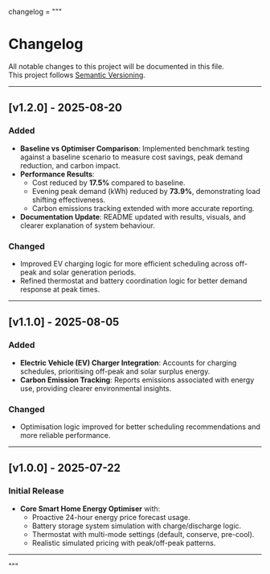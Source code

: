 changelog = """
# Changelog

All notable changes to this project will be documented in this file.  
This project follows [Semantic Versioning](https://semver.org/).

---

## [v1.2.0] - 2025-08-20
### Added
- **Baseline vs Optimiser Comparison**: Implemented benchmark testing against a baseline scenario to measure cost savings, peak demand reduction, and carbon impact.  
- **Performance Results**:  
  - Cost reduced by **17.5%** compared to baseline.  
  - Evening peak demand (kWh) reduced by **73.9%**, demonstrating load shifting effectiveness.  
  - Carbon emissions tracking extended with more accurate reporting.  
- **Documentation Update**: README updated with results, visuals, and clearer explanation of system behaviour.  

### Changed
- Improved EV charging logic for more efficient scheduling across off-peak and solar generation periods.  
- Refined thermostat and battery coordination logic for better demand response at peak times.  

---

## [v1.1.0] - 2025-08-05
### Added
- **Electric Vehicle (EV) Charger Integration**: Accounts for charging schedules, prioritising off-peak and solar surplus energy.  
- **Carbon Emission Tracking**: Reports emissions associated with energy use, providing clearer environmental insights.  

### Changed
- Optimisation logic improved for better scheduling recommendations and more reliable performance.  

---

## [v1.0.0] - 2025-07-22
### Initial Release
- **Core Smart Home Energy Optimiser** with:  
  - Proactive 24-hour energy price forecast usage.  
  - Battery storage system simulation with charge/discharge logic.  
  - Thermostat with multi-mode settings (default, conserve, pre-cool).  
  - Realistic simulated pricing with peak/off-peak patterns.  

---
"""
